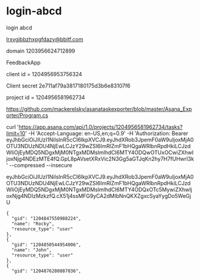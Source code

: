 # login-abcd
login abcd


lrxvgjbbzhxpgfdazy@bbitf.com



domain
1203956624712899


FeedbackApp

client id = 1204956953756324

Client secret
2e711af79a3817180175d3b6e83107f6



project id = 1204956581962734


https://github.com/mackerelsky/asanataskexporter/blob/master/Asana_Exporter/Program.cs



curl 'https://app.asana.com/api/1.0/projects/1204956581962734/tasks?limit=10'   -H 'Accept-Language: en-US,en;q=0.9'   -H 'Authorization: Bearer eyJhbGciOiJIUzI1NiIsInR5cCI6IkpXVCJ9.eyJhdXRob3JpemF0aW9uIjoxMjA0OTU3NDUzNDU4NjEwLCJzY29wZSI6ImRlZmF1bHQgaWRlbnRpdHkiLCJzdWIiOjEyMDQ5NDgxMjM0NTgxMDMsImlhdCI6MTY4ODQwOTUxOCwiZXhwIjoxNjg4NDEzMTE4fQ.GpL8pAVsetXRxVic2N3Gg5aGTJqKn2hy7H7fUHwrI3k'   --compressed --insecure


eyJhbGciOiJIUzI1NiIsInR5cCI6IkpXVCJ9.eyJhdXRob3JpemF0aW9uIjoxMjA0OTU3NDUzNDU4NjEwLCJzY29wZSI6ImRlZmF1bHQgaWRlbnRpdHkiLCJzdWIiOjEyMDQ5NDgxMjM0NTgxMDMsImlhdCI6MTY4ODQxOTc5MywiZXhwIjoxNjg4NDIzMzkzfQ.cX51j4ssMFG9yCA2dMIbNnQKXZgxcSyaYygDo5WeGjU


    {
      "gid": "1204847550988224",
      "name": "Rocky",
      "resource_type": "user"
    },
    {
      "gid": "1204850544954006",
      "name": "John",
      "resource_type": "user"
    },
    {
      "gid": "1204876280887036",
